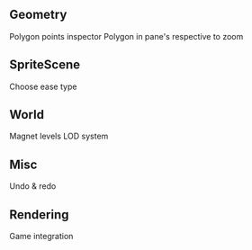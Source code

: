 
## Geometry
Polygon points inspector
Polygon in pane's respective to zoom

## SpriteScene
Choose ease type

## World
Magnet levels
LOD system


## Misc
Undo & redo

## Rendering 
Game integration

